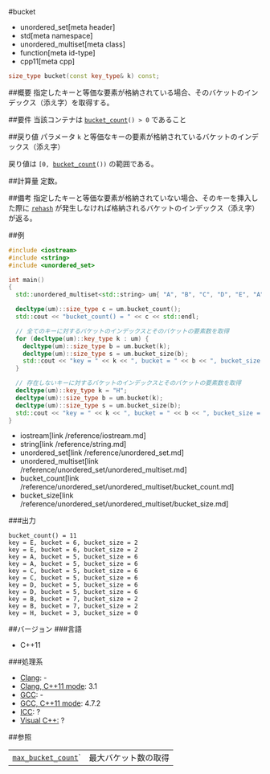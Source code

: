 #bucket
* unordered_set[meta header]
* std[meta namespace]
* unordered_multiset[meta class]
* function[meta id-type]
* cpp11[meta cpp]

```cpp
size_type bucket(const key_type& k) const;
```

##概要
指定したキーと等価な要素が格納されている場合、そのバケットのインデックス（添え字）を取得する。


##要件
当該コンテナは [`bucket_count`](./bucket_count.md)`() > 0` であること


##戻り値
パラメータ `k` と等価なキーの要素が格納されているバケットのインデックス（添え字）

戻り値は `[0, `[`bucket_count`](./bucket_count.md)`())` の範囲である。


##計算量
定数。


##備考
指定したキーと等価な要素が格納されていない場合、そのキーを挿入した際に [`rehash`](./rehash.md) が発生しなければ格納されるバケットのインデックス（添え字）が返る。


##例
```cpp
#include <iostream>
#include <string>
#include <unordered_set>

int main()
{
  std::unordered_multiset<std::string> um{ "A", "B", "C", "D", "E", "A", "B", "C", "D", "E", };

  decltype(um)::size_type c = um.bucket_count();
  std::cout << "bucket_count() = " << c << std::endl;

  // 全てのキーに対するバケットのインデックスとそのバケットの要素数を取得
  for (decltype(um)::key_type k : um) {
    decltype(um)::size_type b = um.bucket(k);
    decltype(um)::size_type s = um.bucket_size(b);
    std::cout << "key = " << k << ", bucket = " << b << ", bucket_size = " << s << std::endl;
  }

  // 存在しないキーに対するバケットのインデックスとそのバケットの要素数を取得
  decltype(um)::key_type k = "H";
  decltype(um)::size_type b = um.bucket(k);
  decltype(um)::size_type s = um.bucket_size(b);
  std::cout << "key = " << k << ", bucket = " << b << ", bucket_size = " << s << std::endl;
}
```
* iostream[link /reference/iostream.md]
* string[link /reference/string.md]
* unordered_set[link /reference/unordered_set.md]
* unordered_multiset[link /reference/unordered_set/unordered_multiset.md]
* bucket_count[link /reference/unordered_set/unordered_multiset/bucket_count.md]
* bucket_size[link /reference/unordered_set/unordered_multiset/bucket_size.md]

###出力
```
bucket_count() = 11
key = E, bucket = 6, bucket_size = 2
key = E, bucket = 6, bucket_size = 2
key = A, bucket = 5, bucket_size = 6
key = A, bucket = 5, bucket_size = 6
key = C, bucket = 5, bucket_size = 6
key = C, bucket = 5, bucket_size = 6
key = D, bucket = 5, bucket_size = 6
key = D, bucket = 5, bucket_size = 6
key = B, bucket = 7, bucket_size = 2
key = B, bucket = 7, bucket_size = 2
key = H, bucket = 3, bucket_size = 0
```

##バージョン
###言語
- C++11

###処理系
- [Clang](/implementation.md#clang): -
- [Clang, C++11 mode](/implementation.md#clang): 3.1
- [GCC](/implementation.md#gcc): -
- [GCC, C++11 mode](/implementation.md#gcc): 4.7.2
- [ICC](/implementation.md#icc): ?
- [Visual C++:](/implementation.md#visual_cpp) ?

##参照

| | |
|----------------------------------------------|----------------------|
| [`max_bucket_count`](./max_bucket_count.md)` | 最大バケット数の取得 |

